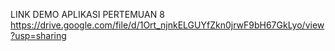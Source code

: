 LINK DEMO APLIKASI PERTEMUAN 8
https://drive.google.com/file/d/1Ort_njnkELGUYfZkn0jrwF9bH67GkLyo/view?usp=sharing
